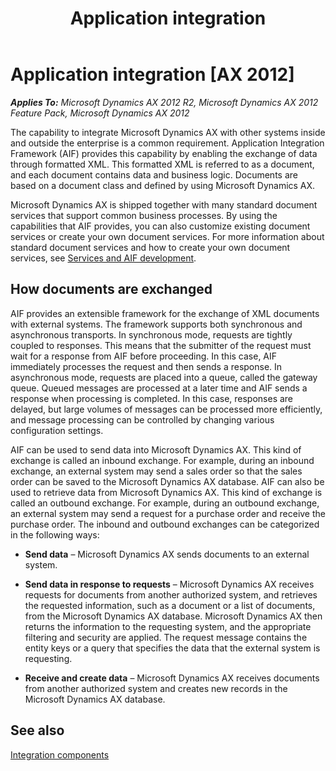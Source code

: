 ﻿---
title: Application integration
TOCTitle: Application integration
ms:assetid: 9882a593-9cb8-45d9-aa40-0b4323deec71
ms:mtpsurl: https://technet.microsoft.com/en-us/library/Dd362007(v=AX.60)
ms:contentKeyID: 35132776
ms.date: 04/17/2013
mtps_version: v=AX.60
---

# Application integration [AX 2012]


_**Applies To:** Microsoft Dynamics AX 2012 R2, Microsoft Dynamics AX 2012 Feature Pack, Microsoft Dynamics AX 2012_

The capability to integrate Microsoft Dynamics AX with other systems inside and outside the enterprise is a common requirement. Application Integration Framework (AIF) provides this capability by enabling the exchange of data through formatted XML. This formatted XML is referred to as a document, and each document contains data and business logic. Documents are based on a document class and defined by using Microsoft Dynamics AX.

Microsoft Dynamics AX is shipped together with many standard document services that support common business processes. By using the capabilities that AIF provides, you can also customize existing document services or create your own document services. For more information about standard document services and how to create your own document services, see [Services and AIF development](services-and-aif-development.md).

## How documents are exchanged

AIF provides an extensible framework for the exchange of XML documents with external systems. The framework supports both synchronous and asynchronous transports. In synchronous mode, requests are tightly coupled to responses. This means that the submitter of the request must wait for a response from AIF before proceeding. In this case, AIF immediately processes the request and then sends a response. In asynchronous mode, requests are placed into a queue, called the gateway queue. Queued messages are processed at a later time and AIF sends a response when processing is completed. In this case, responses are delayed, but large volumes of messages can be processed more efficiently, and message processing can be controlled by changing various configuration settings.

AIF can be used to send data into Microsoft Dynamics AX. This kind of exchange is called an inbound exchange. For example, during an inbound exchange, an external system may send a sales order so that the sales order can be saved to the Microsoft Dynamics AX database. AIF can also be used to retrieve data from Microsoft Dynamics AX. This kind of exchange is called an outbound exchange. For example, during an outbound exchange, an external system may send a request for a purchase order and receive the purchase order. The inbound and outbound exchanges can be categorized in the following ways:

  - **Send data** – Microsoft Dynamics AX sends documents to an external system.

  - **Send data in response to requests** – Microsoft Dynamics AX receives requests for documents from another authorized system, and retrieves the requested information, such as a document or a list of documents, from the Microsoft Dynamics AX database. Microsoft Dynamics AX then returns the information to the requesting system, and the appropriate filtering and security are applied. The request message contains the entity keys or a query that specifies the data that the external system is requesting.

  - **Receive and create data** – Microsoft Dynamics AX receives documents from another authorized system and creates new records in the Microsoft Dynamics AX database.

## See also

[Integration components](integration-components.md)

